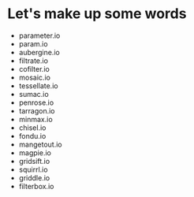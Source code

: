 # Let's make up some words

* parameter.io
* param.io
* aubergine.io
* filtrate.io
* cofilter.io
* mosaic.io
* tessellate.io
* sumac.io
* penrose.io
* tarragon.io
* minmax.io
* chisel.io
* fondu.io
* mangetout.io
* magpie.io
* gridsift.io
* squirrl.io
* griddle.io
* filterbox.io
